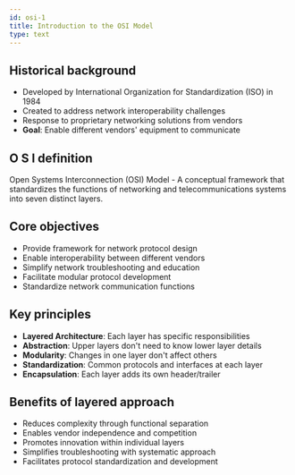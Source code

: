 ```yaml
---
id: osi-1
title: Introduction to the OSI Model
type: text
---
```



## Historical background

- Developed by International Organization for Standardization (ISO) in 1984
- Created to address network interoperability challenges
- Response to proprietary networking solutions from vendors
- **Goal**: Enable different vendors' equipment to communicate

## O S I definition

Open Systems Interconnection (OSI) Model - A conceptual framework that standardizes the functions of networking and telecommunications systems into seven distinct layers.

## Core objectives

- Provide framework for network protocol design
- Enable interoperability between different vendors
- Simplify network troubleshooting and education
- Facilitate modular protocol development
- Standardize network communication functions

## Key principles

- **Layered Architecture**: Each layer has specific responsibilities
- **Abstraction**: Upper layers don't need to know lower layer details
- **Modularity**: Changes in one layer don't affect others
- **Standardization**: Common protocols and interfaces at each layer
- **Encapsulation**: Each layer adds its own header/trailer

## Benefits of layered approach

- Reduces complexity through functional separation
- Enables vendor independence and competition
- Promotes innovation within individual layers
- Simplifies troubleshooting with systematic approach
- Facilitates protocol standardization and development